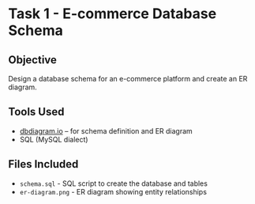 # Task 1 - E-commerce Database Schema

## Objective
Design a database schema for an e-commerce platform and create an ER diagram.

## Tools Used
- [dbdiagram.io](https://dbdiagram.io) – for schema definition and ER diagram
- SQL (MySQL dialect)

## Files Included
- `schema.sql` - SQL script to create the database and tables
- `er-diagram.png` - ER diagram showing entity relationships


